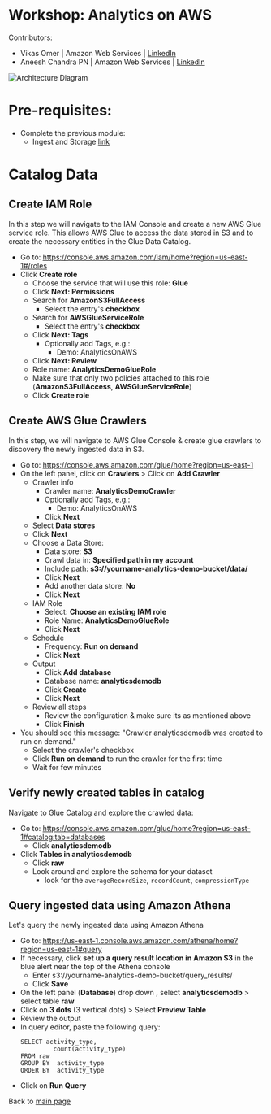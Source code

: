 # Workshop: Analytics on AWS

Contributors:

* Vikas Omer | Amazon Web Services | [LinkedIn](https://www.linkedin.com/in/vikas-omer/)
* Aneesh Chandra PN | Amazon Web Services | [LinkedIn](https://www.linkedin.com/in/vikas-omer/)

![Architecture Diagram](../img/catalog.png)

# Pre-requisites:  
* Complete the previous module:   
    * Ingest and Storage [link](../modules/ingest.md)

# Catalog Data

## Create IAM Role

In this step we will navigate to the IAM Console and create a new AWS Glue service 
role. This allows AWS Glue to access the data stored in S3 and to create the 
necessary entities in the Glue Data Catalog.

* Go to: https://console.aws.amazon.com/iam/home?region=us-east-1#/roles
* Click **Create role**
    * Choose the service that will use this role: **Glue**
    * Click **Next: Permissions**
    * Search for **AmazonS3FullAccess**
        * Select the entry's **checkbox**
    * Search for **AWSGlueServiceRole**
        * Select the entry's **checkbox**
    * Click **Next: Tags**
	    * Optionally add Tags, e.g.:
            * Demo: AnalyticsOnAWS
    * Click **Next: Review**
    * Role name: **AnalyticsDemoGlueRole**
    * Make sure that only two policies attached to this role (**AmazonS3FullAccess**, **AWSGlueServiceRole**)
    * Click **Create role**

## Create AWS Glue Crawlers

In this step, we will navigate to AWS Glue Console & create glue crawlers to discovery the newly ingested data in S3.

* Go to: https://console.aws.amazon.com/glue/home?region=us-east-1
* On the left panel, click on **Crawlers** > Click on **Add Crawler**
    * Crawler info
        * Crawler name: **AnalyticsDemoCrawler**
        * Optionally add Tags, e.g.:
            * Demo: AnalyticsOnAWS
        * Click **Next**
    * Select **Data stores**
    * Click **Next**
    * Choose a Data Store:
        * Data store: **S3**
        * Crawl data in: **Specified path in my account**
        * Include path: **s3://yourname-analytics-demo-bucket/data/**
        * Click **Next**
        * Add another data store: **No**
        * Click **Next**
    * IAM Role
        * Select: **Choose an existing IAM role**
        * Role Name: **AnalyticsDemoGlueRole**
        * Click **Next**
    * Schedule
        * Frequency: **Run on demand**
        * Click **Next**
    * Output
        * Click **Add database**
        * Database name: **analyticsdemodb**
        * Click **Create**
        * Click **Next**
    * Review all steps
        * Review the configuration & make sure its as mentioned above
        * Click **Finish**
* You should see this message: "Crawler analyticsdemodb was created to run on demand."
    * Select the crawler's checkbox
    * Click **Run on demand** to run the crawler for the first time
    * Wait for few minutes

## Verify newly created tables in catalog

Navigate to Glue Catalog and explore the crawled data:

* Go to: https://console.aws.amazon.com/glue/home?region=us-east-1#catalog:tab=databases 
    * Click **analyticsdemodb**
* Click **Tables in analyticsdemodb**
    * Click **raw**
    * Look around and explore the schema for your dataset
        * look for the `averageRecordSize`, `recordCount`, `compressionType`

## Query ingested data using Amazon Athena

Let's query the newly ingested data using Amazon Athena

* Go to: https://us-east-1.console.aws.amazon.com/athena/home?region=us-east-1#query
* If necessary, click **set up a query result location in Amazon S3** in the blue alert near the top of the Athena console
    * Enter s3://yourname-analytics-demo-bucket/query_results/
    * Click **Save**
* On the left panel (**Database**) drop down , select **analyticsdemodb** > select table **raw**
* Click on **3 dots** (3 vertical dots) > Select **Preview Table**
* Review the output 
* In query editor, paste the following query:
    ```
    SELECT activity_type,
             count(activity_type)
    FROM raw
    GROUP BY  activity_type
    ORDER BY  activity_type
    ```
* Click on **Run Query**


Back to [main page](../readme.md)
